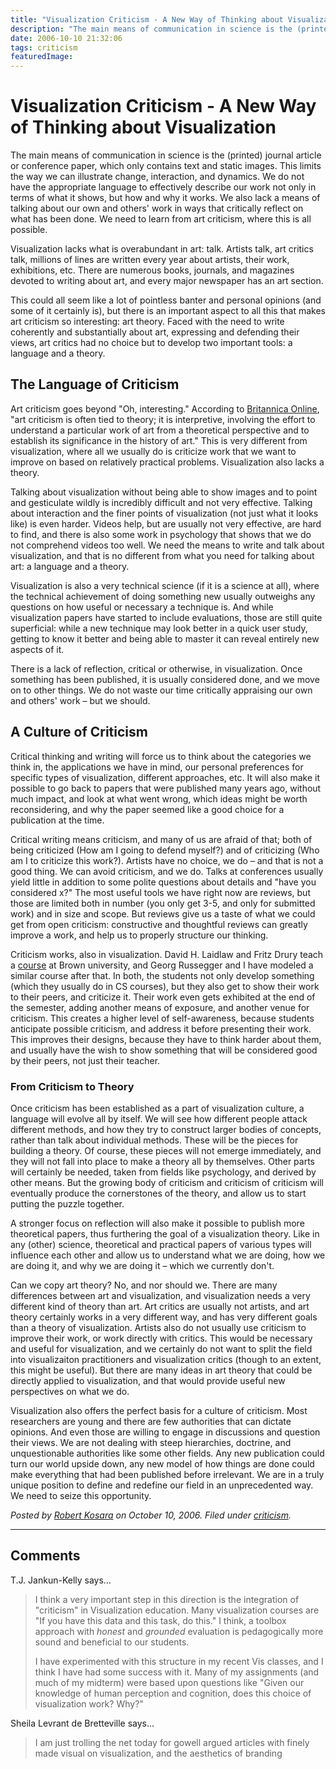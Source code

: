 ```yaml
---
title: "Visualization Criticism - A New Way of Thinking about Visualization"
description: "The main means of communication in science is the (printed) journal article or conference paper, which only contains text and static images. This limits the way we can illustrate change, interaction, and dynamics. We do not have the appropriate language to effectively describe our work not only in terms of what it shows, but how and why it works. We also lack a means of talking about our own and others' work in ways that critically reflect on what has been done. We need to learn from art criticism, where this is all possible."
date: 2006-10-10 21:32:06
tags: criticism
featuredImage: 
---
```


# Visualization Criticism - A New Way of Thinking about Visualization

The main means of communication in science is the (printed) journal article or conference paper, which only contains text and static images. This limits the way we can illustrate change, interaction, and dynamics. We do not have the appropriate language to effectively describe our work not only in terms of what it shows, but how and why it works. We also lack a means of talking about our own and others' work in ways that critically reflect on what has been done. We need to learn from art criticism, where this is all possible.

Visualization lacks what is overabundant in art: talk. Artists talk, art critics talk, millions of lines are written every year about artists, their work, exhibitions, etc. There are numerous books, journals, and magazines devoted to writing about art, and every major newspaper has an art section.

This could all seem like a lot of pointless banter and personal opinions (and some of it certainly is), but there is an important aspect to all this that makes art criticism so interesting: art theory. Faced with the need to write coherently and substantially about art, expressing and defending their views, art critics had no choice but to develop two important tools: a language and a theory.

## The Language of Criticism

Art criticism goes beyond "Oh, interesting." According to <a href="http://search.eb.com/eb/article-9343804">Britannica Online</a>, "art criticism is often tied to theory; it is interpretive, involving the effort to understand a particular work of art from a theoretical perspective and to establish its significance in the history of art." This is very different from visualization, where all we usually do is criticize work that we want to improve on based on relatively practical problems. Visualization also lacks a theory.

Talking about visualization without being able to show images and to point and gesticulate wildly is incredibly difficult and not very effective. Talking about interaction and the finer points of visualization (not just what it looks like) is even harder. Videos help, but are usually not very effective, are hard to find, and there is also some work in psychology that shows that we do not comprehend videos too well. We need the means to write and talk about visualization, and that is no different from what you need for talking about art: a language and a theory.

Visualization is also a very technical science (if it is a science at all), where the technical achievement of doing something new usually outweighs any questions on how useful or necessary a technique is. And while visualization papers have started to include evaluations, those are still quite superficial: while a new technique may look better in a quick user study, getting to know it better and being able to master it can reveal entirely new aspects of it.

There is a lack of reflection, critical or otherwise, in visualization. Once something has been published, it is usually considered done, and we move on to other things. We do not waste our time critically appraising our own and others' work – but we should.

## A Culture of Criticism

Critical thinking and writing will force us to think about the categories we think in, the applications we have in mind, our personal preferences for specific types of visualization, different approaches, etc. It will also make it possible to go back to papers that were published many years ago, without much impact, and look at what went wrong, which ideas might be worth reconsidering, and why the paper seemed like a good choice for a publication at the time.

Critical writing means criticism, and many of us are afraid of that; both of being criticized (How am I going to defend myself?) and of criticizing (Who am I to criticize this work?). Artists have no choice, we do – and that is not a good thing. We can avoid criticism, and we do. Talks at conferences usually yield little in addition to some polite questions about details and "have you considered x?" The most useful tools we have right now are reviews, but those are limited both in number (you only get 3-5, and only for submitted work) and in size and scope. But reviews give us a taste of what we could get from open criticism: constructive and thoughtful reviews can greatly improve a work, and help us to properly structure our thinking.

Criticism works, also in visualization. David H. Laidlaw and Fritz Drury teach a <a href="http://www.cs.brown.edu/courses/cs137/">course</a> at Brown university, and Georg Russegger and I have modeled a similar course after that. In both, the students not only develop something (which they usually do in CS courses), but they also get to show their work to their peers, and criticize it. Their work even gets exhibited at the end of the semester, adding another means of exposure, and another venue for criticism. This creates a higher level of self-awareness, because students anticipate possible criticism, and address it before presenting their work. This improves their designs, because they have to think harder about them, and usually have the wish to show something that will be considered good by their peers, not just their teacher.
<h3>From Criticism to Theory</h3>
Once criticism has been established as a part of visualization culture, a language will evolve all by itself. We will see how different people attack different methods, and how they try to construct larger bodies of concepts, rather than talk about individual methods. These will be the pieces for building a theory. Of course, these pieces will not emerge immediately, and they will not fall into place to make a theory all by themselves. Other parts will certainly be needed, taken from fields like psychology, and derived by other means. But the growing body of criticism and criticism of criticism will eventually produce the cornerstones of the theory, and allow us to start putting the puzzle together.

A stronger focus on reflection will also make it possible to publish more theoretical papers, thus furthering the goal of a visualization theory. Like in any (other) science, theoretical and practical papers of various types will influence each other and allow us to understand what we are doing, how we are doing it, and why we are doing it – which we currently don't.

Can we copy art theory? No, and nor should we. There are many differences between art and visualization, and visualization needs a very different kind of theory than art. Art critics are usually not artists, and art theory certainly works in a very different way, and has very different goals than a theory of visualization. Artists also do not usually use criticism to improve their work, or work directly with critics. This would be necessary and useful for visualization, and we certainly do not want to split the field into visualizaiton practitioners and visualization critics (though to an extent, this might be useful). But there are many ideas in art theory that could be directly applied to visualization, and that would provide useful new perspectives on what we do.

Visualization also offers the perfect basis for a culture of criticism. Most researchers are young and there are few authorities that can dictate opinions. And even those are willing to engage in discussions and question their views. We are not dealing with steep hierarchies, doctrine, and unquestionable authorities like some other fields. Any new publication could turn our world upside down, any new model of how things are done could make everything that had been published before irrelevant. We are in a truly unique position to define and redefine our field in an unprecedented way. We need to seize this opportunity.


_Posted by <a href="/about">Robert Kosara</a> on October 10, 2006. Filed under [criticism](/section/criticism)._


<aside class="comments">

---
## Comments

T.J. Jankun-Kelly says…
>	I think a very important step in this direction is the integration of "criticism" in Visualization education. Many visualization courses are "If you have this data and this task, do this." I think, a toolbox approach with *honest* and *grounded* evaluation is pedagogically more sound and beneficial to our students. 
>	
>	I have experimented with this structure in my recent Vis classes, and I think I have had some success with it. Many of my assignments (and much of my midterm) were based upon questions like "Given our knowledge of human perception and cognition, does this choice of visualization work? Why?"
>	

Sheila Levrant de Bretteville says…
>	<p>I am  just trolling the net today for gowell argued articles with finely made visual on visualization, and the aesthetics of branding</p>

</aside>


